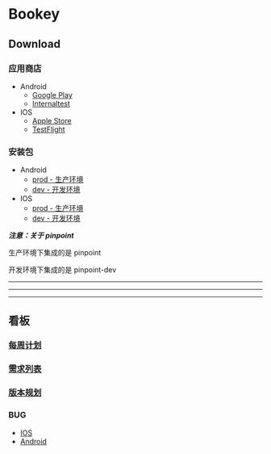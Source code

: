 # Bookey

## Download

### 应用商店

- Android
   - [Google Play](https://play.google.com/store/apps/details?id=app.bookey)
   - [Internaltest](https://play.google.com/apps/internaltest/4700196513230198982)
- IOS
   - [Apple Store](https://apps.apple.com/cn/app/id1490069864)
   - [TestFlight](https://apps.apple.com/cn/app/testflight/id899247664)

### 安装包

- Android
   - [prod - 生产环境](https://wxit.oss-cn-shanghai.aliyuncs.com/apk/bookey/bookey-prod-release.apk)
   - [dev - 开发环境](https://wxit.oss-cn-shanghai.aliyuncs.com/apk/bookey/bookey-dev-release.apk)
- IOS
   - [prod - 生产环境](https://www.pgyer.com/o9So)
   - [dev - 开发环境](https://fir.vip/d/5zkea)

***注意：关于 pinpoint***

生产环境下集成的是 pinpoint

开发环境下集成的是 pinpoint-dev


---
---
---


## 看板

### [每周计划](https://github.com/bookey-dev/bookey.requirement/projects/6)

### [需求列表](https://github.com/bookey-dev/bookey.requirement/projects/5)

### [版本规划](https://github.com/bookey-dev/bookey.requirement/projects/1)

### BUG

- [IOS](https://github.com/bookey-dev/bookey.bug/projects/1)
- [Android](https://github.com/bookey-dev/bookey.bug/projects/2)

